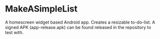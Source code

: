 # MakeASimpleList

A homescreen widget based Android app. 
Creates a resizable to-do-list. 
A signed APK  (app-release.apk) can be found released in the repository to test with.
